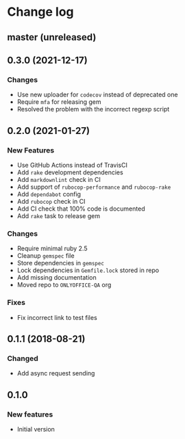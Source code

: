 # Change log

## master (unreleased)

## 0.3.0 (2021-12-17)

### Changes

* Use new uploader for `codecov` instead of deprecated one
* Require `mfa` for releasing gem
* Resolved the problem with the incorrect regexp script

## 0.2.0 (2021-01-27)

### New Features

* Use GitHub Actions instead of TravisCI
* Add `rake` development dependencies
* Add `markdownlint` check in CI
* Add support of `rubocop-performance` and `rubocop-rake`
* Add `dependabot` config
* Add `rubocop` check in CI
* Add CI check that 100% code is documented
* Add `rake` task to release gem

### Changes

* Require minimal ruby 2.5
* Cleanup `gemspec` file
* Store dependencies in `gemspec`
* Lock dependencies in `Gemfile.lock` stored in repo
* Add missing documentation
* Moved repo to `ONLYOFFICE-QA` org

### Fixes

* Fix incorrect link to test files

## 0.1.1 (2018-08-21)

### Changed

* Add async request sending

## 0.1.0

### New features

* Initial version
